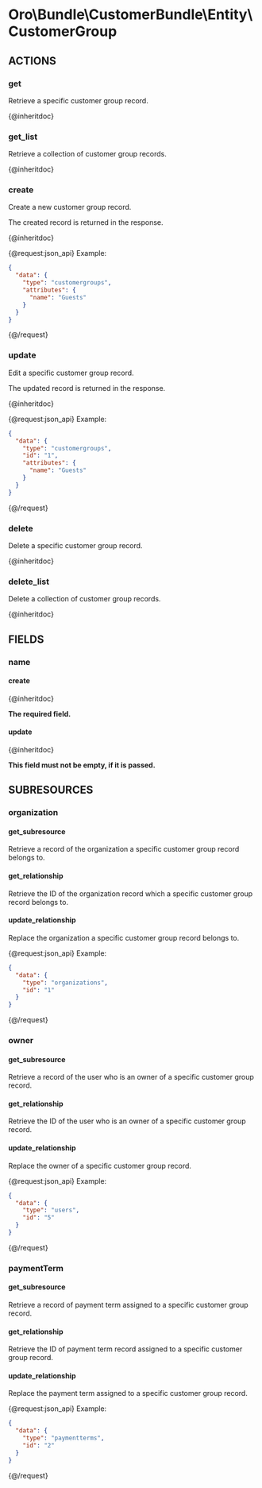 # Oro\Bundle\CustomerBundle\Entity\CustomerGroup

## ACTIONS

### get

Retrieve a specific customer group record.

{@inheritdoc}

### get_list

Retrieve a collection of customer group records.

{@inheritdoc}

### create

Create a new customer group record.

The created record is returned in the response.

{@inheritdoc}

{@request:json_api}
Example:

```JSON
{
  "data": {
    "type": "customergroups",
    "attributes": {
      "name": "Guests"
    }
  }
}
```
{@/request}

### update

Edit a specific customer group record.

The updated record is returned in the response.

{@inheritdoc}

{@request:json_api}
Example:

```JSON
{
  "data": {
    "type": "customergroups",
    "id": "1",
    "attributes": {
      "name": "Guests"
    }
  }
}
```
{@/request}

### delete

Delete a specific customer group record.

{@inheritdoc}

### delete_list

Delete a collection of customer group records.

{@inheritdoc}

## FIELDS

### name

#### create

{@inheritdoc}

**The required field.**

#### update

{@inheritdoc}

**This field must not be empty, if it is passed.**

## SUBRESOURCES

### organization

#### get_subresource

Retrieve a record of the organization a specific customer group record belongs to.

#### get_relationship

Retrieve the ID of the organization record which a specific customer group record belongs to.

#### update_relationship

Replace the organization a specific customer group record belongs to.

{@request:json_api}
Example:

```JSON
{
  "data": {
    "type": "organizations",
    "id": "1"
  }
}
```
{@/request}

### owner

#### get_subresource

Retrieve a record of the user who is an owner of a specific customer group record.

#### get_relationship

Retrieve the ID of the user who is an owner of a specific customer group record.

#### update_relationship

Replace the owner of a specific customer group record.

{@request:json_api}
Example:

```JSON
{
  "data": {
    "type": "users",
    "id": "5"
  }
}
```
{@/request}

### paymentTerm

#### get_subresource

Retrieve a record of payment term assigned to a specific customer group record.

#### get_relationship

Retrieve the ID of payment term record assigned to a specific customer group record.

#### update_relationship

Replace the payment term assigned to a specific customer group record.

{@request:json_api}
Example:

```JSON
{
  "data": {
    "type": "paymentterms",
    "id": "2"
  }
}
```
{@/request}
